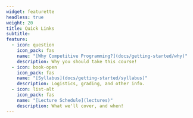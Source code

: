 ```yaml
---
widget: featurette
headless: true
weight: 20
title: Quick Links
subtitle: 
feature:
  - icon: question
    icon_pack: fas
    name: "[Why Competitive Programming?](docs/getting-started/why)"
    description: Why you should take this course!
  - icon: book-open
    icon_pack: fas
    name: "[Syllabus](docs/getting-started/syllabus)"
    description: Logistics, grading, and other info.
  - icon: list-alt
    icon_pack: fas
    name: "[Lecture Schedule](lectures)"
    description: What we'll cover, and when!
---
```

